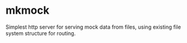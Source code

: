 # mkmock
Simplest http server for serving mock data from files, using existing file system structure for routing.
